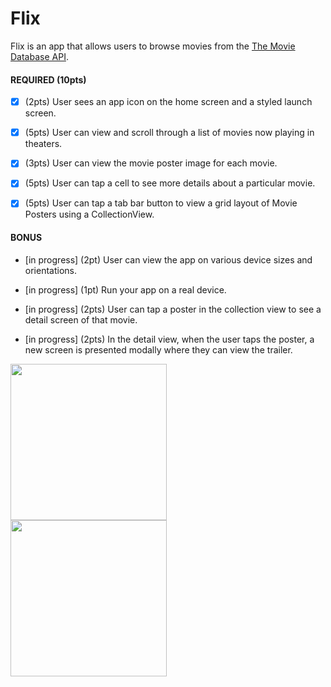 # Flix

Flix is an app that allows users to browse movies from the [The Movie Database API](http://docs.themoviedb.apiary.io/#).


#### REQUIRED (10pts)
- [x] (2pts) User sees an app icon on the home screen and a styled launch screen.
- [x] (5pts) User can view and scroll through a list of movies now playing in theaters.
- [x] (3pts) User can view the movie poster image for each movie.

- [x] (5pts) User can tap a cell to see more details about a particular movie.
- [x] (5pts) User can tap a tab bar button to view a grid layout of Movie Posters using a CollectionView.

#### BONUS
- [in progress] (2pt) User can view the app on various device sizes and orientations.
- [in progress] (1pt) Run your app on a real device.

- [in progress] (2pts) User can tap a poster in the collection view to see a detail screen of that movie.
- [in progress] (2pts) In the detail view, when the user taps the poster, a new screen is presented modally where they can view the trailer.

<img src="http://g.recordit.co/yt7fpGZaP5.gif" width=250><br>
<img src="http://g.recordit.co/2e9Br2lzwL.gif" width=250><br>
